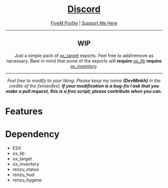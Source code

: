 <h1 align='center'><a href='https://discord.me/nlg'>Discord</a></h1>
<p align='center'><a href='https://forum.cfx.re/u/minkh/activity'>FiveM Profile</a> | <a href='https://www.paypal.com/paypalme/nativeliferp'>Support Me Here</a><br></p>

---

<h2 align='center'>WIP</h2>
<p align='center'>Just a simple pack of <a href='https://github.com/overextended/ox_target'>ox_target</a> exports. Feel free to add/remove as necessary. Bare in mind that some of the exports will <b>require</b> <a href='overextended/ox_lib'>ox_lib</a> <b>require</b> <a href='overextended/ox_inventory'>ox_inventory</a>.</p>

---

<p align='center'><i>Feel free to modify to your liking. Please keep my name <b>(DevMinkh)</b> in the credits of the fxmanifest. <b>If your modification is a bug-fix I ask that you make a pull request, this is a free script; please contribute when you can.</b></i></p>

# Features

# Dependency
- ESX
- ox_lib
- ox_target
- ox_inventory
- renzu_status
- renzu_hud
- renzu_hygene
